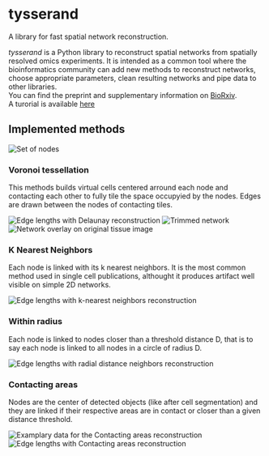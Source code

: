 # tysserand

A library for fast spatial network reconstruction.  

*tysserand* is a Python library to reconstruct spatial networks from spatially resolved omics experiments. It is intended as a common tool where the bioinformatics community can add new methods to reconstruct networks, choose appropriate parameters, clean resulting networks and pipe data to other libraries.  
You can find the preprint and supplementary information on [BioRxiv](https://www.biorxiv.org/content/10.1101/2020.11.16.385377v1).  
A turorial is available [here](./examples/02-tutorial.ipynb)

## Implemented methods

![Set of nodes](./images/publication_figures/mIF-nodes_positions.png)

### Voronoi tessellation

This methods builds virtual cells centered arround each node and contacting each other to fully tile the space occupyied by the nodes. Edges are drawn between the nodes of contacting tiles.

![Edge lengths with *Delaunay* reconstruction](./images/publication_figures/mIF-Delaunay_distances.png)
![Trimmed network](./images/publication_figures/mIF-Delaunay_network.png)
![Network overlay on original tissue image](./images/publication_figures/mIF-Delaunay_superimposed.png)

### K Nearest Neighbors

Each node is linked with its k nearest neighbors. It is the most common method used in single cell publications, althought it produces artifact well visible on simple 2D networks.

![Edge lengths with *k-nearest neighbors* reconstruction](./images/publication_figures/mIF-knn_distances.png)

### Within radius

Each node is linked to nodes closer than a threshold distance D, that is to say each node is linked to all nodes in a circle of radius D.

![Edge lengths with *radial distance neighbors* reconstruction](./images/publication_figures/mIF-rdn_distances.png)

### Contacting areas

Nodes are the center of detected objects (like after cell segmentation) and they are linked if their respective areas are in contact or closer than a given distance threshold.

![Examplary data for the *Contacting areas* reconstruction](./images/publication_figures/generated-tissue-interger-masks.png)
![Edge lengths with *Contacting areas* reconstruction](./images/publication_figures/generated-tissue-cell-contact-superimposition.png)

